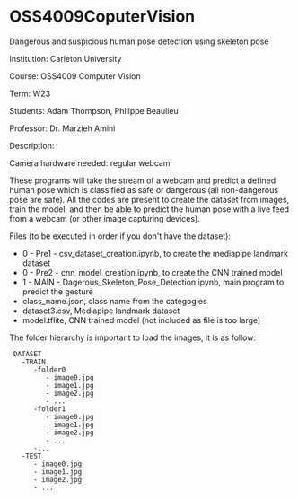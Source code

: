 # OSS4009CoputerVision
Dangerous and suspicious human pose detection using skeleton pose

Institution: Carleton University

Course: OSS4009 Computer Vision 

Term: W23

Students: Adam Thompson, Philippe Beaulieu

Professor:  Dr. Marzieh Amini

Description:

Camera hardware needed: regular webcam
 
These programs will take the stream of a webcam and predict a defined human pose which is classified as safe or dangerous
(all non-dangerous pose are safe). All the codes are present to create the dataset from images, train the model, 
and then be able to predict the human pose with a live feed from a webcam (or other image capturing devices).
              
 Files (to be executed in order if you don't have the dataset):
 - 0 - Pre1 - csv_dataset_creation.ipynb, to create the mediapipe landmark dataset
 - 0 - Pre2 - cnn_model_creation.ipynb, to create the CNN trained model
 - 1 - MAIN - Dagerous_Skeleton_Pose_Detection.ipynb, main program to predict the gesture
 - class_name.json, class name from the categogies
 - dataset3.csv, Mediapipe landmark dataset
 - model.tflite, CNN trained model (not included as file is too large)
 
  The folder hierarchy is important to load the images, it is as follow:

     DATASET
       -TRAIN
          -folder0
             - image0.jpg
             - image1.jpg
             - image2.jpg
             - ...
          -folder1
             - image0.jpg
             - image1.jpg
             - image2.jpg
             - ...
          -...
       -TEST
          - image0.jpg
          - image1.jpg
          - image2.jpg
          - ...
